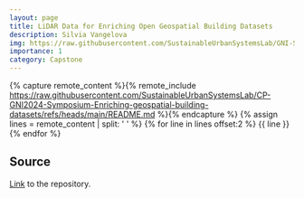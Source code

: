 ```yaml
---
layout: page
title: LiDAR Data for Enriching Open Geospatial Building Datasets
description: Silvia Vangelova
img: https://raw.githubusercontent.com/SustainableUrbanSystemsLab/GNI-Symposium-Enriching-geospatial-building-datasets/main/Figures/GraphicalAbstract.jpg
importance: 1
category: Capstone
---
```


{% capture remote_content %}{% remote_include https://raw.githubusercontent.com/SustainableUrbanSystemsLab/CP-GNI2024-Symposium-Enriching-geospatial-building-datasets/refs/heads/main/README.md %}{% endcapture %}
{% assign lines = remote_content | split: '
' %}
{% for line in lines offset:2 %}
{{ line }}
{% endfor %}

## Source

[Link](https://github.com/SustainableUrbanSystemsLab/GNI-Symposium-Enriching-geospatial-building-datasets/) to the repository.
